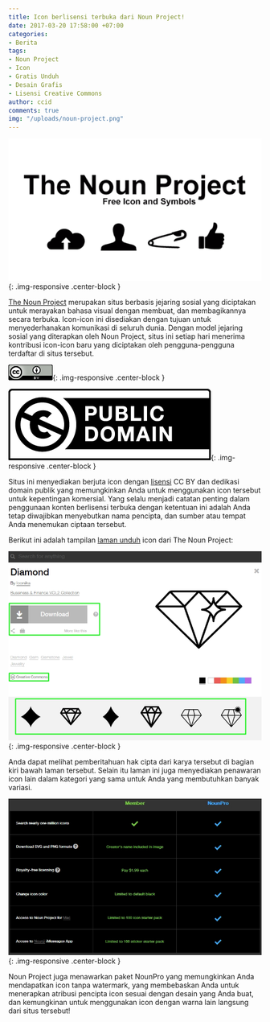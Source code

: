 ```yaml
---
title: Icon berlisensi terbuka dari Noun Project!
date: 2017-03-20 17:58:00 +07:00
categories:
- Berita
tags:
- Noun Project
- Icon
- Gratis Unduh
- Desain Grafis
- Lisensi Creative Commons
author: ccid
comments: true
img: "/uploads/noun-project.png"
---
```


![noun-project.png](/uploads/noun-project.png){: .img-responsive .center-block }

[The Noun Project](https://thenounproject.com/about/) merupakan situs berbasis jejaring sosial yang diciptakan untuk merayakan bahasa visual dengan membuat, dan membagikannya secara terbuka. Icon-icon ini disediakan dengan tujuan untuk menyederhanakan komunikasi di seluruh dunia. Dengan model jejaring sosial yang diterapkan oleh Noun Project, situs ini setiap hari menerima kontribusi icon-icon baru yang diciptakan oleh pengguna-pengguna terdaftar di situs tersebut.

![BY-d456e2.png](/uploads/BY-d456e2.png){: .img-responsive .center-block }

![publicdomain.png](/uploads/publicdomain.png){: .img-responsive .center-block }

Situs ini menyediakan berjuta icon dengan [lisensi](https://thenounproject.zendesk.com/hc/en-us/articles/200509798-What-licenses-do-you-use-) CC BY dan dedikasi domain publik yang memungkinkan Anda untuk menggunakan icon tersebut untuk kepentingan komersial. Yang selalu menjadi catatan penting dalam penggunaan konten berlisensi terbuka dengan ketentuan ini adalah Anda tetap diwajibkan menyebutkan nama pencipta, dan sumber atau tempat Anda menemukan ciptaan tersebut.

Berikut ini adalah tampilan [laman unduh](https://thenounproject.com/term/diamond/945275/) icon dari The Noun Project:

![noun 3.jpg](/uploads/noun%203.jpg){: .img-responsive .center-block }

Anda dapat melihat pemberitahuan hak cipta dari karya tersebut di bagian kiri bawah laman tersebut. Selain itu laman ini juga menyediakan penawaran icon lain dalam kategori yang sama untuk Anda yang membutuhkan banyak variasi.

![noun.jpg](/uploads/noun.jpg){: .img-responsive .center-block }

Noun Project juga menawarkan paket NounPro yang memungkinkan Anda mendapatkan icon tanpa watermark, yang membebaskan Anda untuk menerapkan atribusi pencipta icon sesuai dengan desain yang Anda buat, dan kemungkinan untuk menggunakan icon dengan warna lain langsung dari situs tersebut!